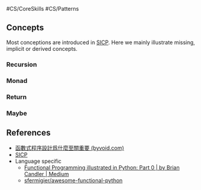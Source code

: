#CS/CoreSkills #CS/Patterns  

## Concepts 

Most conceptions are introduced in [SICP](../CoreSkills/SICP/SICP.md). Here we mainly illustrate missing, implicit or derived concepts.
### Recursion
### Monad

### Return

### Maybe



## References

* [函數式程序設計爲什麼至關重要 (byvoid.com)](https://byvoid.com/zht/blog/why-functional-programming/)
* [SICP](../CoreSkills/SICP/SICP.md)
* Language specific
    * [Functional Programming illustrated in Python: Part 0 | by Brian Candler | Medium](https://brian-candler.medium.com/functional-programming-illustrated-5974586a8cf0)
    * [sfermigier/awesome-functional-python](https://github.com/sfermigier/awesome-functional-python)